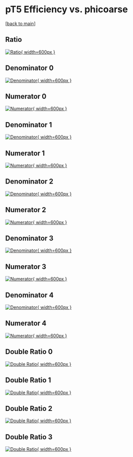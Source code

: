 # pT5 Efficiency vs. phicoarse

[[back to main](./)]



## Ratio

[![Ratio](../mtv/var/pT5_base_11_1_eff_phicoarse.png){ width=600px }](../mtv/var/pT5_base_11_1_eff_phicoarse.pdf)

## Denominator 0

[![Denominator](../mtv/den/pT5_base_11_1_eff_phicoarse_den0.png){ width=600px }](../mtv/den/pT5_base_11_1_eff_phicoarse_den0.pdf)

## Numerator 0

[![Numerator](../mtv/num/pT5_base_11_1_eff_phicoarse_num0.png){ width=600px }](../mtv/num/pT5_base_11_1_eff_phicoarse_num0.pdf)

## Denominator 1

[![Denominator](../mtv/den/pT5_base_11_1_eff_phicoarse_den1.png){ width=600px }](../mtv/den/pT5_base_11_1_eff_phicoarse_den1.pdf)

## Numerator 1

[![Numerator](../mtv/num/pT5_base_11_1_eff_phicoarse_num1.png){ width=600px }](../mtv/num/pT5_base_11_1_eff_phicoarse_num1.pdf)

## Denominator 2

[![Denominator](../mtv/den/pT5_base_11_1_eff_phicoarse_den2.png){ width=600px }](../mtv/den/pT5_base_11_1_eff_phicoarse_den2.pdf)

## Numerator 2

[![Numerator](../mtv/num/pT5_base_11_1_eff_phicoarse_num2.png){ width=600px }](../mtv/num/pT5_base_11_1_eff_phicoarse_num2.pdf)

## Denominator 3

[![Denominator](../mtv/den/pT5_base_11_1_eff_phicoarse_den3.png){ width=600px }](../mtv/den/pT5_base_11_1_eff_phicoarse_den3.pdf)

## Numerator 3

[![Numerator](../mtv/num/pT5_base_11_1_eff_phicoarse_num3.png){ width=600px }](../mtv/num/pT5_base_11_1_eff_phicoarse_num3.pdf)

## Denominator 4

[![Denominator](../mtv/den/pT5_base_11_1_eff_phicoarse_den4.png){ width=600px }](../mtv/den/pT5_base_11_1_eff_phicoarse_den4.pdf)

## Numerator 4

[![Numerator](../mtv/num/pT5_base_11_1_eff_phicoarse_num4.png){ width=600px }](../mtv/num/pT5_base_11_1_eff_phicoarse_num4.pdf)

## Double Ratio 0

[![Double Ratio](../mtv/ratio/pT5_base_11_1_eff_phicoarse_ratio0.png){ width=600px }](../mtv/ratio/pT5_base_11_1_eff_phicoarse_ratio0.pdf)

## Double Ratio 1

[![Double Ratio](../mtv/ratio/pT5_base_11_1_eff_phicoarse_ratio1.png){ width=600px }](../mtv/ratio/pT5_base_11_1_eff_phicoarse_ratio1.pdf)

## Double Ratio 2

[![Double Ratio](../mtv/ratio/pT5_base_11_1_eff_phicoarse_ratio2.png){ width=600px }](../mtv/ratio/pT5_base_11_1_eff_phicoarse_ratio2.pdf)

## Double Ratio 3

[![Double Ratio](../mtv/ratio/pT5_base_11_1_eff_phicoarse_ratio3.png){ width=600px }](../mtv/ratio/pT5_base_11_1_eff_phicoarse_ratio3.pdf)

